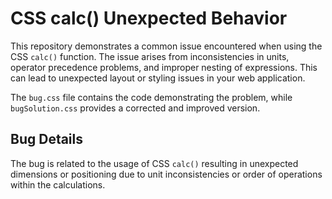 # CSS calc() Unexpected Behavior

This repository demonstrates a common issue encountered when using the CSS `calc()` function. The issue arises from inconsistencies in units, operator precedence problems, and improper nesting of expressions. This can lead to unexpected layout or styling issues in your web application.

The `bug.css` file contains the code demonstrating the problem, while `bugSolution.css` provides a corrected and improved version.

## Bug Details
The bug is related to the usage of CSS `calc()` resulting in unexpected dimensions or positioning due to unit inconsistencies or order of operations within the calculations.